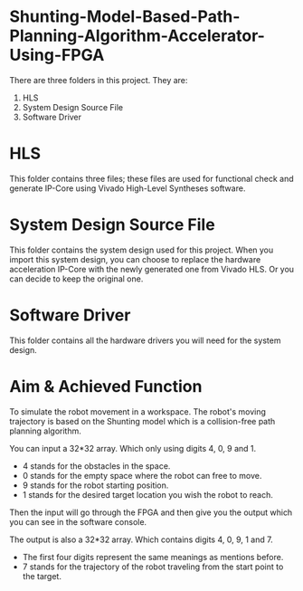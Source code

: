 # Shunting-Model-Based-Path-Planning-Algorithm-Accelerator-Using-FPGA
There are three folders in this project. They are:
 1. HLS
 2. System Design Source File
 3. Software Driver
 
# HLS
This folder contains three files; these files are used for functional check and generate IP-Core using Vivado High-Level Syntheses software.
# System Design Source File
This folder contains the system design used for this project. When you import this system design, you can choose to replace the hardware acceleration IP-Core with the newly generated one from Vivado HLS. Or you can decide to keep the original one.
# Software Driver
This folder contains all the hardware drivers you will need for the system design.
# Aim & Achieved Function
To simulate the robot movement in a workspace. The robot's moving trajectory is based on the Shunting model which is a collision-free path planning algorithm.

You can input a 32\*32 array. Which only using digits 4, 0, 9 and 1. 
  - 4 stands for the obstacles in the space.
  - 0 stands for the empty space where the robot can free to move.
  - 9 stands for the robot starting position.
  - 1 stands for the desired target location you wish the robot to reach.

Then the input will go through the FPGA and then give you the output which you can see in the software console.

The output is also a 32\*32 array. Which contains digits 4, 0, 9, 1 and 7.
  - The first four digits represent the same meanings as mentions before.
  - 7 stands for the trajectory of the robot traveling from the start point to the target.
